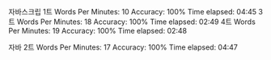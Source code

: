 자바스크립
1트
Words Per Minutes: 10
Accuracy: 100%
Time elapsed: 04:45
3트
Words Per Minutes: 18
Accuracy: 100%
Time elapsed: 02:49
4트
Words Per Minutes: 19
Accuracy: 100%
Time elapsed: 02:48

자바
2트
Words Per Minutes: 17
Accuracy: 100%
Time elapsed: 04:47
